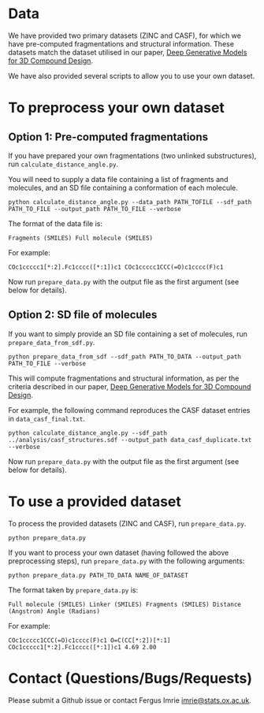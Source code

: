 # Data 

We have provided two primary datasets (ZINC and CASF), for which we have pre-computed fragmentations and structural information. These datasets match the dataset utilised in our paper, [Deep Generative Models for 3D Compound Design](https://www.biorxiv.org/content/10.1101/830497v1).

We have also provided several scripts to allow you to use your own dataset.

# To preprocess your own dataset

## Option 1: Pre-computed fragmentations

If you have prepared your own fragmentations (two unlinked substructures), run `calculate_distance_angle.py`. 

You will need to supply a data file containing a list of fragments and molecules, and an SD file containing a conformation of each molecule.

```
python calculate_distance_angle.py --data_path PATH_TOFILE --sdf_path PATH_TO_FILE --output_path PATH_TO_FILE --verbose
```

The format of the data file is: 

```
Fragments (SMILES) Full molecule (SMILES)
```

For example:

```
COc1ccccc1[*:2].Fc1cccc([*:1])c1 COc1ccccc1CCC(=O)c1cccc(F)c1
```

Now run `prepare_data.py` with the output file as the first argument (see below for details).

## Option 2: SD file of molecules

If you want to simply provide an SD file containing a set of molecules, run `prepare_data_from_sdf.py`.

```
python prepare_data_from_sdf --sdf_path PATH_TO_DATA --output_path PATH_TO_FILE --verbose
```

This will compute fragmentations and structural information, as per the criteria described in our paper, [Deep Generative Models for 3D Compound Design](https://www.biorxiv.org/content/10.1101/830497v1).

For example, the following command reproduces the CASF dataset entries in `data_casf_final.txt`.

```
python calculate_distance_angle.py --sdf_path ../analysis/casf_structures.sdf --output_path data_casf_duplicate.txt --verbose
```

Now run `prepare_data.py` with the output file as the first argument (see below for details).

# To use a provided dataset

To process the provided datasets (ZINC and CASF), run `prepare_data.py`.

```
python prepare_data.py
```

If you want to process your own dataset (having followed the above preprocessing steps), run `prepare_data.py` with the following arguments:

```
python prepare_data.py PATH_TO_DATA NAME_OF_DATASET
```

The format taken by `prepare_data.py` is: 

```
Full molecule (SMILES) Linker (SMILES) Fragments (SMILES) Distance (Angstrom) Angle (Radians)
```

For example:

```
COc1ccccc1CCC(=O)c1cccc(F)c1 O=C(CC[*:2])[*:1] COc1ccccc1[*:2].Fc1cccc([*:1])c1 4.69 2.00
```

# Contact (Questions/Bugs/Requests)

Please submit a Github issue or contact Fergus Imrie [imrie@stats.ox.ac.uk](mailto:imrie@stats.ox.ac.uk).

